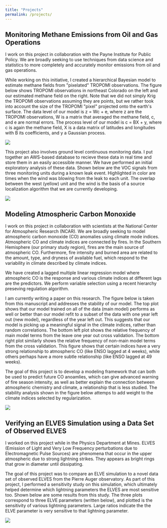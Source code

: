 ```yaml
---
title: "Projects"
permalink: /projects/
---
```


Monitoring Methane Emissions from Oil and Gas Operations
------
I work on this project in collaboration with the Payne Institute for Public Policy. We are broadly seeking to use techniques from data science and statistics to more completely and accurately monitor emissions from oil and gas operations. 

While working on this initiative, I created a hierarchical Bayesian model to estimate methane fields from "pixelated" TROPOMI observations. The figure below shows TROPOMI observations in northeast Colorado on the left and our estimated methane field on the right. Note that we did not simply Krig the TROPOMI observations assuming they are points, but we rather took into account the size of the TROPOMI "pixel" projected onto the earth's surface. The data level of our model is z = Wc + e, where z are the TROPOMI observations, W is a matrix that averaged the methane field, c, and e are normal errors. The process level of our model is c = BX + y, where c is again the methane field, X is a data matrix of latitudes and longitudes with B its coefficients, and y a Gaussian process. 

<img src="https://wsdaniels.github.io/images/pixels_and_preds.png">

This project also involves ground level continuous monitoring data. I put together an AWS-based database to recieve these data in real time and store them in an easily accessible manner. We have performed an initial exploratory analysis of these data. Shown below are the VOC signals from three monitoring units during a known leak event. Highlighted in color are times when the wind was blowing from the leak to each unit. The overlap between the west (yellow) unit and the wind is the basis of a source localization algorithm that we are currently developing.

<img src="https://wsdaniels.github.io/images/continuous_monitoring_wind.png">


Modeling Atmospheric Carbon Monoxide
------
I work on this project in collaboration with scientists at the National Center for Atmospheric Research (NCAR). We are broadly seeking to model atmospheric carbon monoxide (CO) anomalies using climate mode indices. Atmospheric CO and climate indices are connected by fires. In the Southern Hemisphere (our primary study region), fires are the main source of atmospheric CO. Furthermore, fire intensity and burned area are related to the amount, type, and dryness of available fuel, which respond to the variability in climate described by climate indices. 

We have created a lagged multiple linear regression model where atmospheric CO is the response and various climate indices at different lags are the predictors. We perform variable selection using a recent hierarchy preseving regulation algorithm.

I am currently writing a paper on this research. The figure below is taken from this manuscript and addresses the stability of our model. The top plot shows that our model trained on all of the data (main model) performs as well or better than our model refit to a subset of the data with one year left out (new model), regardless of the year left out. This suggests that our model is picking up a meaningful signal in the climate indices, rather than random correlations. The bottom left plot shows the relative frequency of main model terms from the leave one year out cross validation. The bottom right plot similarly shows the relative frequency of non-main model terms from the cross validation. This figure shows that certain indices have a very strong relationship to atmospheric CO (like ENSO lagged at 4 weeks), while others perhaps have a more subtle relationship (like ENSO lagged at 49 weeks). 

The goal of this project is to develop a modeling framework that can both be used to predict future CO anoamlies, which can give advanced warning of fire season intensity, as well as better explain the connection between atmospheric chemistry and climate, a relationship that is less studied. The stability analysis shown in the figure below attemps to add weight to the climate indices selected by regularization.

<img src="https://wsdaniels.github.io/images/co_modeling.png">

Verifying an ELVES Simulation using a Data Set of Observed ELVES
------
I worked on this project while in the Physics Department at Mines. ELVES (Emission of Light and Very Low Frequency perturbations due to Electromagnetic Pulse Sources) are phenomena that occur in the upper atmospheric due to strong lightning strikes. They appears as bright rings that grow in diameter until dissipating.

The goal of this project was to compare an ELVE simulation to a novel data set of observed ELVES from the Pierre Auger observatory. As part of this project, I performed a sensitivity study on this simulation, which ultimately helped determine which lightning parameters the ELVES are most sensitive too. Shown below are some results from this study. The three plots correspond to three ELVE parameters (written below), and plotted is the sensitivity of various lightning parameters. Large ratios indicate the the ELVE parameter is very sensitive to that lightning parameter.

<img src="https://wsdaniels.github.io/images/physics.png">
